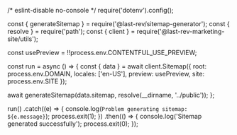 /* eslint-disable no-console */
require('dotenv').config();

const { generateSitemap } = require('@last-rev/sitemap-generator');
const { resolve } = require('path');
const { client } = require('@last-rev-marketing-site/utils');

const usePreview = !!process.env.CONTENTFUL_USE_PREVIEW;

const run = async () => {
  const { data } = await client.Sitemap({
    root: process.env.DOMAIN,
    locales: ['en-US'],
    preview: usePreview,
    site: process.env.SITE
  });

  await generateSitemap(data.sitemap, resolve(__dirname, '../public'));
};

run()
  .catch((e) => {
    console.log(`Problem generating sitemap: ${e.message}`);
    process.exit(1);
  })
  .then(() => {
    console.log('Sitemap generated successfully');
    process.exit(0);
  });
